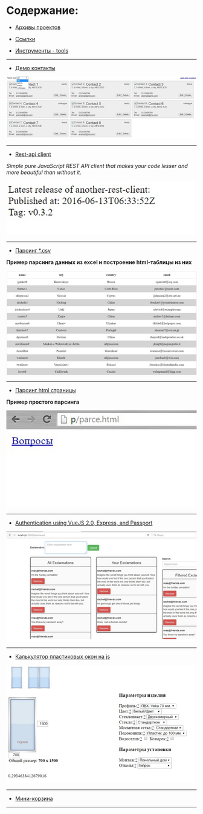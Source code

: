 # Содержание:

- [Архивы проектов](./archive)

- [Ссылки](./examples/links.md)

- [Инструменты - tools](./archive/tools.md)


---


- [Демо контакты](./examples/demo-contact)

![](./examples/img/demo-contacts.jpg "Демо контакты")

---

- [Rest-api client](./examples/rest-api)

*Simple pure JavaScript REST API client that makes your code lesser and more beautiful than without it.*

![](./examples/img/rest-api.jpg "Rest-api")

---

- [Парсинг *.csv](./examples/parsing-csv)

**Пример парсинга данных из excel и построение html-таблицы из них**

![](./examples/img/parsing-csv.jpg "parsing-csv")

---

- [Парсинг html страницы](./examples/parce.html)

**Пример простого парсинга**

![](./examples/img/parce.jpg "parsing-csv")

---

- [Authentication using VueJS 2.0, Express, and Passport](./examples/vuejs2-authentication)

![](./examples/img/auth.jpg "Authentication using VueJS 2.0, Express, and Passport")

---

- [Калькулятор пластиковых окон на js](./examples/js-windows-cost-calculator.zip)

![](./examples/img/js-window-calc.jpg "Калькулятор пластиковых окон на js")

---

- [Мини-корзина](./examples/minibasket-master.zip)

---